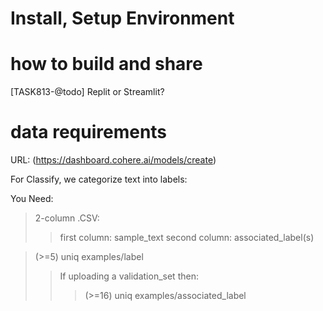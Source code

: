 # Install, Setup Environment





# how to build and share
[TASK813-@todo] Replit or Streamlit?




# data requirements
URL: (https://dashboard.cohere.ai/models/create)

For Classify, we categorize text into labels:

You Need:
  > 2-column .CSV:
  >> first column: sample_text
  >> second column: associated_label(s)

  > (>=5) uniq examples/label
  >> If uploading a validation_set then:
  >>> (>=16) uniq examples/associated_label